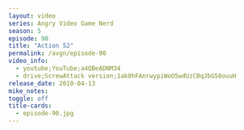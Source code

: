 ```yaml
---
layout: video
series: Angry Video Game Nerd
season: 5
episode: 90
title: "Action 52"
permalink: /avgn/episode-90
video_info:
  - youtube;YouTube;a4QBeADNM34
  - drive;ScrewAttack version;1ak0hFAnrwypiWoO5wdUzCBqJbG58ouuH
release_date: 2010-04-13
mike_notes:
toggle: off
title-cards:
  - episode-90.jpg
---
```

